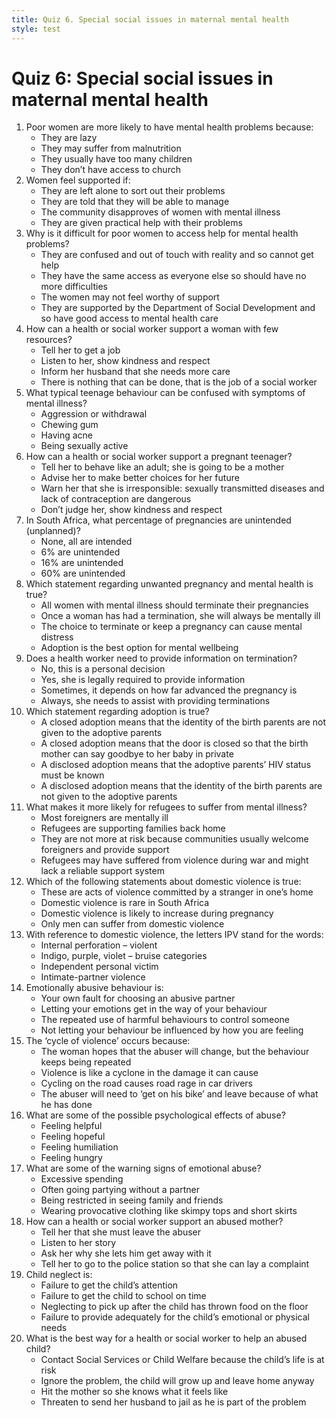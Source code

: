 ```yaml
---
title: Quiz 6. Special social issues in maternal mental health
style: test
---
```


# Quiz 6: Special social issues in maternal mental health

1.	Poor women are more likely to have mental health problems because:
	-	They are lazy
	+	They may suffer from malnutrition
	-	They usually have too many children
	-	They don’t have access to church
2.	Women feel supported if:
	-	They are left alone to sort out their problems
	-	They are told that they will be able to manage
	-	The community disapproves of women with mental illness
	+	They are given practical help with their problems
3.	Why is it difficult for poor women to access help for mental health problems?
	-	They are confused and out of touch with reality and so cannot get help
	-	They have the same access as everyone else so should have no more difficulties
	+	The women may not feel worthy of support
	-	They are supported by the Department of Social Development and so have good access to mental health care
4.	How can a health or social worker support a woman with few resources?
	-	Tell her to get a job
	+	Listen to her, show kindness and respect
	-	Inform her husband that she needs more care
	-	There is nothing that can be done, that is the job of a social worker
5.	What typical teenage behaviour can be confused with symptoms of mental illness?
	+	Aggression or withdrawal
	-	Chewing gum
	-	Having acne
	-	Being sexually active
6.	How can a health or social worker support a pregnant teenager?
	-	Tell her to behave like an adult; she is going to be a mother
	-	Advise her to make better choices for her future
	-	Warn her that she is irresponsible: sexually transmitted diseases and lack of contraception are dangerous
	+	Don’t judge her, show kindness and respect
7.	In South Africa, what percentage of pregnancies are unintended (unplanned)?
	-	None, all are intended
	-	6% are unintended
	-	16% are unintended
	+	60% are unintended
8.	Which statement regarding unwanted pregnancy and mental health is true?
	-	All women with mental illness should terminate their pregnancies
	-	Once a woman has had a termination, she will always be mentally ill
	+	The choice to terminate or keep a pregnancy can cause mental distress
	-	Adoption is the best option for mental wellbeing
9.	Does a health worker need to provide information on termination?
	-	No, this is a personal decision
	+	Yes, she is legally required to provide information
	-	Sometimes, it depends on how far advanced the pregnancy is
	-	Always, she needs to assist with providing terminations 
10.	Which statement regarding adoption is true?
	+	A closed adoption means that the identity of the birth parents are not given to the adoptive parents
	-	A closed adoption means that the door is closed so that the birth mother can say goodbye to her baby in private
	-	A disclosed adoption means that the adoptive parents’ HIV status must be known
	-	A disclosed adoption means that the identity of the birth parents are not given to the adoptive parents
11.	What makes it more likely for refugees to suffer from mental illness?
	-	Most foreigners are mentally ill
	-	Refugees are supporting families back home
	-	They are not more at risk because communities usually welcome foreigners and provide support
	+	Refugees may have suffered from violence during war and might lack a reliable support system
12.	Which of the following statements about domestic violence is true:
	-	These are acts of violence committed by a stranger in one’s home
	-	Domestic violence is rare in South Africa
	+	Domestic violence is likely to increase during pregnancy
	-	Only men can suffer from domestic violence
13.	With reference to domestic violence, the letters IPV stand for the words:
	-	Internal perforation – violent
	-	Indigo, purple, violet – bruise categories
	-	Independent personal victim
	+	Intimate-partner violence
14.	Emotionally abusive behaviour is:
	-	Your own fault for choosing an abusive partner
	-	Letting your emotions get in the way of your behaviour
	+	The repeated use of harmful behaviours to control someone
	-	Not letting your behaviour be influenced by how you are feeling
15.	The ‘cycle of violence’ occurs because:
	+	The woman hopes that the abuser will change, but the behaviour keeps being repeated
	-	Violence is like a cyclone in the damage it can cause
	-	Cycling on the road causes road rage in car drivers
	-	The abuser will need to ‘get on his bike’ and leave because of what he has done
16.	What are some of the possible psychological effects of abuse?
	-	Feeling helpful
	-	Feeling hopeful
	+	Feeling humiliation
	-	Feeling hungry
17.	What are some of the warning signs of emotional abuse?
	-	Excessive spending
	-	Often going partying without a partner
	+	Being restricted in seeing family and friends
	-	Wearing provocative clothing like skimpy tops and short skirts
18.	How can a health or social worker support an abused mother?
	-	Tell her that she must leave the abuser
	+	Listen to her story
	-	Ask her why she lets him get away with it
	-	Tell her to go to the police station so that she can lay a complaint
19.	Child neglect is:
	-	Failure to get the child’s attention
	-	Failure to get the child to school on time
	-	Neglecting to pick up after the child has thrown food on the floor
	+	Failure to provide adequately for the child’s emotional or physical needs
20.	What is the best way for a health or social worker to help an abused child?
	+	Contact Social Services or Child Welfare because the child’s life is at risk
	-	Ignore the problem, the child will grow up and leave home anyway
	-	Hit the mother so she knows what it feels like
	-	Threaten to send her husband to jail as he is part of the problem
